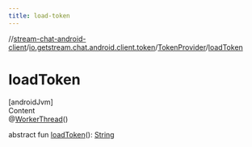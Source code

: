 ```yaml
---
title: load-token
---
```

//[stream-chat-android-client](../../../index.md)/[io.getstream.chat.android.client.token](../index.md)/[TokenProvider](index.md)/[loadToken](loadToken.md)



# loadToken  
[androidJvm]  
Content  
@[WorkerThread](https://developer.android.com/reference/kotlin/androidx/annotation/WorkerThread.html)()  
  
abstract fun [loadToken](loadToken.md)(): [String](https://kotlinlang.org/api/latest/jvm/stdlib/kotlin/-string/index.html)  



